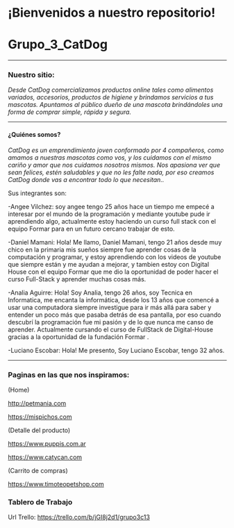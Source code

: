# ¡Bienvenidos a nuestro repositorio!
# Grupo_3_CatDog

------------

### **Nuestro sitio:**
*Desde CatDog comercializamos productos online tales como alimentos variados, accesorios, productos de higiene y brindamos servicios a tus mascotas.
Apuntamos al público dueño de una mascota brindándoles una forma de comprar simple, rápida y segura.*

-------------

#### **¿Quiénes somos?**
*CatDog es un emprendimiento joven conformado por 4 compañeros, como amamos a nuestras mascotas como vos, y los cuidamos con el mismo cariño y amor que nos cuidamos nosotros mismos. Nos apasiona ver que sean felices, estén saludables y que no les falte nada, por eso creamos CatDog donde vas a encontrar todo lo que necesitan..*

Sus integrantes son:

-Angee Vilchez: soy angee tengo 25 años hace un tiempo me empecé a interesar por el mundo de la programación y mediante youtube pude ir aprendiendo algo, actualmente estoy haciendo un curso full stack con el equipo Formar para en un futuro cercano trabajar de esto.

-Daniel Mamani: Hola! Me llamo, Daniel Mamani, tengo 21 años desde muy chico en la primaria mis sueños siempre fue aprender cosas de la computación y programar, y estoy aprendiendo con los videos de youtube que siempre están y me ayudan a mejorar, y tambien estoy con Digital House con el equipo Formar que me dio la oportunidad de poder hacer el curso Full-Stack y aprender muchas cosas más.

-Analia Aguirre: Hola! Soy Analia, tengo 26 años, soy Tecnica en Informatica, me encanta la informática, desde los 13 años que comencé a usar una computadora siempre investigue para ir más allá para saber y entender un poco más que pasaba detrás de esa pantalla, por eso cuando descubrí la programación fue mi pasión y de lo que nunca me canso de aprender. Actualmente cursando el curso de FullStack de Digital-House gracias a la oportunidad de la fundación Formar .

-Luciano Escobar: Hola! Me presento, Soy Luciano Escobar, tengo 32 años. 

-------------

### **Paginas en las que nos inspiramos:**

(Home)

http://petmania.com

https://mispichos.com  

(Detalle del producto)

https://www.puppis.com.ar  

https://www.catycan.com   

(Carrito de compras)

https://www.timoteopetshop.com 

### **Tablero de Trabajo**
Url Trello: https://trello.com/b/jGI8j2d1/grupo3c13


